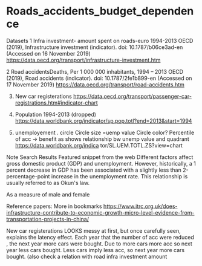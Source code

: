 # Roads_accidents_budget_dependence

Datasets
1 Infra investment- amount spent on roads-euro 1994-2013
OECD (2019), Infrastructure investment (indicator). doi: 10.1787/b06ce3ad-en (Accessed on 16 November 2019)
https://data.oecd.org/transport/infrastructure-investment.htm

2 Road accidentsDeaths, Per 1 000 000 inhabitants, 1994 – 2013
OECD (2019), Road accidents (indicator). doi: 10.1787/2fe1b899-en (Accessed on 17 November 2019)
https://data.oecd.org/transport/road-accidents.htm

3. New car registerations
 https://data.oecd.org/transport/passenger-car-registrations.htm#indicator-chart

4. Population 1994-2013 (dropped)
https://data.worldbank.org/indicator/sp.pop.totl?end=2013&start=1994

5. unemployement . circle
Circle size =uemp value
Circle color? Percentile of acc -> benefit as shows relationship bw unemp value and quadrant
https://data.worldbank.org/indica			tor/SL.UEM.TOTL.ZS?view=chart


Note
Search Results
Featured snippet from the web
Different factors affect gross domestic product (GDP) and unemployment. However, historically, a 1 percent decrease in GDP has been associated with a slightly less than 2-percentage-point increase in the unemployment rate. This relationship is usually referred to as Okun's law.





As a measure of male and female

Reference papers:
More in bookmarks
https://www.itrc.org.uk/does-infrastructure-contribute-to-economic-growth-micro-level-evidence-from-transportation-projects-in-china/





New car registerations
 LOOKS messy at first, but once carefully seen, explains the latency effect. Each year that the number of acc were reduced , the next year more cars were bought. Due to more cars more acc so next year less cars bought. Less cars imply less acc, so next year more cars bought. (also check a relation with road infra investment amount

